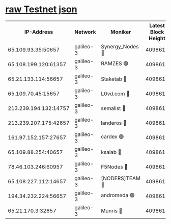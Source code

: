 [raw Testnet json](https://rpc-check.androt.stavr.tech/androt/rpcandrot_result.json)
=

<table><tr><th>IP-Address</th><th>Network</th><th>Moniker</th><th>Latest Block Height</th><th>Earliest Block Height</th><th>Catching Up</th><th>Voting Power</th><th>Scan Time</th></tr><tr><td>65.109.93.35:50657</td><td>galileo-3</td><td>Synergy_Nodes 🔴</td><td>4098619</td><td>0</td><td>False</td><td>960600</td><td>2023-12-05T10:31:30.987737508UTC</td></tr><tr><td>65.108.199.120:61357</td><td>galileo-3</td><td>RAMZES 🟢</td><td>4098616</td><td>1</td><td>False</td><td>0</td><td>2023-12-05T10:31:15.623360868UTC</td></tr><tr><td>65.21.133.114:56657</td><td>galileo-3</td><td>Staketab 🔴</td><td>4098619</td><td>90001</td><td>False</td><td>2</td><td>2023-12-05T10:31:31.891133236UTC</td></tr><tr><td>65.109.70.45:15657</td><td>galileo-3</td><td>L0vd.com 🔴</td><td>4098619</td><td>659001</td><td>False</td><td>3</td><td>2023-12-05T10:31:28.612233332UTC</td></tr><tr><td>213.239.194.132:14757</td><td>galileo-3</td><td>semalist 🔴</td><td>4098615</td><td>2228721</td><td>False</td><td>1318</td><td>2023-12-05T10:31:06.256642569UTC</td></tr><tr><td>213.239.207.175:42657</td><td>galileo-3</td><td>landeros 🔴</td><td>4098614</td><td>2642001</td><td>False</td><td>72</td><td>2023-12-05T10:31:01.208574093UTC</td></tr><tr><td>161.97.152.157:27657</td><td>galileo-3</td><td>cardex 🟢</td><td>4098619</td><td>2945323</td><td>False</td><td>0</td><td>2023-12-05T10:31:31.539236506UTC</td></tr><tr><td>65.109.88.254:40657</td><td>galileo-3</td><td>ksalab 🔴</td><td>4098615</td><td>3000356</td><td>False</td><td>31925</td><td>2023-12-05T10:31:09.160568923UTC</td></tr><tr><td>78.46.103.246:60957</td><td>galileo-3</td><td>F5Nodes 🔴</td><td>4098619</td><td>3057001</td><td>False</td><td>24</td><td>2023-12-05T10:31:31.225006393UTC</td></tr><tr><td>65.108.227.112:14657</td><td>galileo-3</td><td>[NODERS]TEAM 🔴</td><td>4098614</td><td>3176323</td><td>False</td><td>959617</td><td>2023-12-05T10:31:01.541512324UTC</td></tr><tr><td>194.34.232.224:56657</td><td>galileo-3</td><td>andromeda 🟢</td><td>4098615</td><td>3998615</td><td>False</td><td>0</td><td>2023-12-05T10:31:08.677863267UTC</td></tr><tr><td>65.21.170.3:32657</td><td>galileo-3</td><td>Munris 🔴</td><td>4098617</td><td>3998617</td><td>False</td><td>411</td><td>2023-12-05T10:31:20.112497729UTC</td></tr></table>
